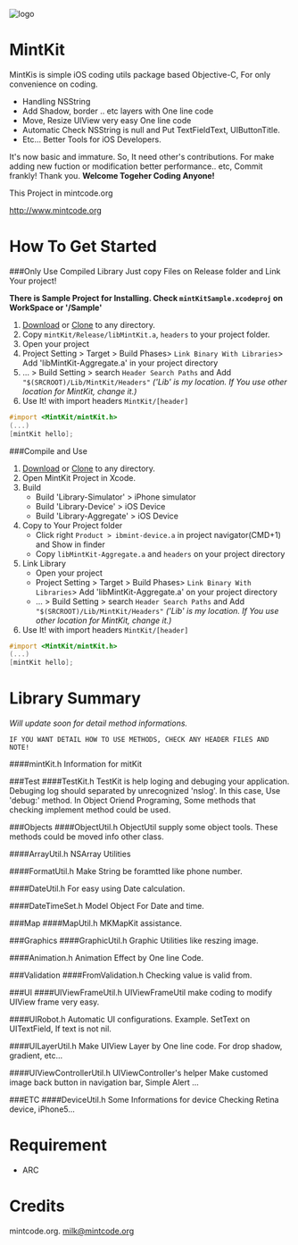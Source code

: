 ![logo](http://www.mintcode.org/images/mintkit.png)

MintKit
=======

MintKis is simple iOS coding utils package based Objective-C, For only convenience on coding.
* Handling NSString
* Add Shadow, border .. etc layers with One line code
* Move, Resize UIView very easy One line code
* Automatic Check NSString is null and Put TextFieldText, UIButtonTitle.
* Etc... Better Tools for iOS Developers.

It's now basic and immature. So, It need other's contributions.
For make adding new fuction or modification better performance.. etc,
Commit frankly! Thank you.
**Welcome Togeher Coding Anyone!**

This Project in mintcode.org

<http://www.mintcode.org>


How To Get Started
====

###Only Use Compiled Library
Just copy Files on Release folder and Link Your project!

**There is Sample Project for Installing. Check `mintKitSample.xcodeproj` on WorkSpace or '/Sample'**

1. [Download](https://github.com/soleaf/MintKit/archive/master.zip) or [Clone](github-mac://openRepo/https://github.com/soleaf/MintKit) to any directory.
2. Copy `mintKit/Release/libMintKit.a`, `headers` to your project folder.
3. Open your project
4. Project Setting > Target > Build Phases> `Link Binary With Libraries`> Add 'libMintKit-Aggregate.a' in your project directory
5. … > Build Setting > search `Header Search Paths`  and Add `"$(SRCROOT)/Lib/MintKit/Headers"` *('Lib' is my location. If You use other location for MintKit, change it.)*
6. Use It! with import headers `MintKit/[header]`

```objective-c
#import <MintKit/mintKit.h>
(...)
[mintKit hello];
```

###Compile and Use

1. [Download](https://github.com/soleaf/MintKit/archive/master.zip) or [Clone](github-mac://openRepo/https://github.com/soleaf/MintKit) to any directory.
2. Open MintKit Project in Xcode.
3. Build
    * Build 'Library-Simulator' > iPhone simulator
    * Build 'Library-Device' > iOS Device
    * Build 'Library-Aggregate' > iOS Device
4. Copy to Your Project folder
    * Click right `Product > ibmint-device.a` in project navigator(CMD+1)  and Show in finder
    * Copy `libMintKit-Aggregate.a` and `headers` on your project directory
5. Link Library
    * Open your project
    * Project Setting > Target > Build Phases> `Link Binary With Libraries`> Add 'libMintKit-Aggregate.a' on your project directory
    *  … > Build Setting > search `Header Search Paths`  and Add `"$(SRCROOT)/Lib/MintKit/Headers"` *('Lib' is my location. If You use other location for MintKit, change it.)*
6. Use It! with import headers `MintKit/[header]`

```objective-c
#import <MintKit/mintKit.h>
(...)
[mintKit hello];
```

Library Summary
===
*Will update soon for detail method informations.*
```
IF YOU WANT DETAIL HOW TO USE METHODS, CHECK ANY HEADER FILES AND NOTE!
```

####mintKit.h
Information for mitKit

###Test
####TestKit.h
TestKit is help loging and debuging your application.
    Debuging log should separated by unrecognized 'nslog'. In this case, Use 'debug:' method.
    In Object Oriend Programing, Some methods that checking implement method could be used.

###Objects
####ObjectUtil.h
ObjectUtil supply some object tools.
These methods could be moved info other class.

####ArrayUtil.h
NSArray Utilities

####FormatUtil.h
Make String be foramtted like phone number.

####DateUtil.h
For easy using Date calculation.

####DateTimeSet.h
Model Object For Date and time.
 
###Map
####MapUtil.h
MKMapKit assistance.

###Graphics
####GraphicUtil.h
Graphic Utilities like reszing image.

####Animation.h
Animation Effect by One line Code.

###Validation
####FromValidation.h
Checking value is valid from.

###UI
####UIViewFrameUtil.h
UIViewFrameUtil make coding to modify UIView frame very easy.
 
####UIRobot.h
Automatic UI configurations.
Example. SetText on UITextField, If text is not nil.

####UILayerUtil.h
Make UIView Layer by One line code.
For drop shadow, gradient, etc...

####UIViewControllerUtil.h
UIViewController's helper
Make customed image back button in navigation bar,
Simple Alert ...

###ETC
####DeviceUtil.h
Some Informations for device
Checking Retina device, iPhone5...

Requirement
===
* ARC

Credits
===
mintcode.org.
<milk@mintcode.org>
